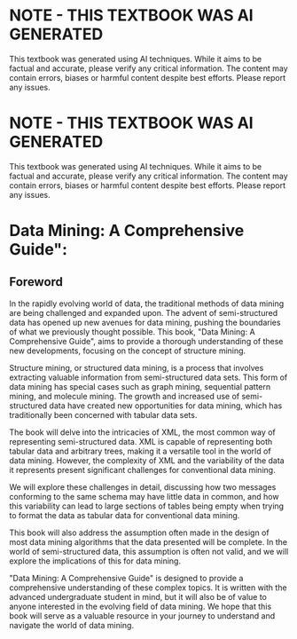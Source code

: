 # NOTE - THIS TEXTBOOK WAS AI GENERATED

This textbook was generated using AI techniques. While it aims to be factual and accurate, please verify any critical information. The content may contain errors, biases or harmful content despite best efforts. Please report any issues.

# NOTE - THIS TEXTBOOK WAS AI GENERATED

This textbook was generated using AI techniques. While it aims to be factual and accurate, please verify any critical information. The content may contain errors, biases or harmful content despite best efforts. Please report any issues.

# Data Mining: A Comprehensive Guide":

## Foreword

In the rapidly evolving world of data, the traditional methods of data mining are being challenged and expanded upon. The advent of semi-structured data has opened up new avenues for data mining, pushing the boundaries of what we previously thought possible. This book, "Data Mining: A Comprehensive Guide", aims to provide a thorough understanding of these new developments, focusing on the concept of structure mining.

Structure mining, or structured data mining, is a process that involves extracting valuable information from semi-structured data sets. This form of data mining has special cases such as graph mining, sequential pattern mining, and molecule mining. The growth and increased use of semi-structured data have created new opportunities for data mining, which has traditionally been concerned with tabular data sets.

The book will delve into the intricacies of XML, the most common way of representing semi-structured data. XML is capable of representing both tabular data and arbitrary trees, making it a versatile tool in the world of data mining. However, the complexity of XML and the variability of the data it represents present significant challenges for conventional data mining. 

We will explore these challenges in detail, discussing how two messages conforming to the same schema may have little data in common, and how this variability can lead to large sections of tables being empty when trying to format the data as tabular data for conventional data mining. 

This book will also address the assumption often made in the design of most data mining algorithms that the data presented will be complete. In the world of semi-structured data, this assumption is often not valid, and we will explore the implications of this for data mining.

"Data Mining: A Comprehensive Guide" is designed to provide a comprehensive understanding of these complex topics. It is written with the advanced undergraduate student in mind, but it will also be of value to anyone interested in the evolving field of data mining. We hope that this book will serve as a valuable resource in your journey to understand and navigate the world of data mining.

